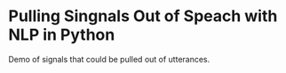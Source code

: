 # Pulling Singnals Out of Speach with NLP in Python
Demo of signals that could be pulled out of utterances.
